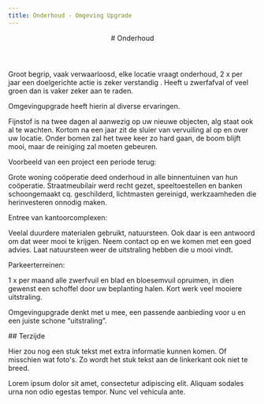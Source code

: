 ```yaml
---
title: Onderhoud - Omgeving Upgrade
---
```

<article class="regular">
<header>
# Onderhoud
</header>
<section>
Groot begrip, vaak verwaarloosd, elke locatie vraagt onderhoud, 2 x per jaar een doelgerichte actie is zeker verstandig . Heeft u zwerfafval of veel groen dan is vaker zeker aan te raden.

Omgevingupgrade heeft hierin al diverse ervaringen.

Fijnstof is na twee dagen al aanwezig op uw nieuwe objecten, alg staat ook al te wachten. Kortom na een jaar zit de sluier van vervuiling al op en over uw locatie. Onder bomen zal het twee keer zo hard gaan, de boom blijft mooi, maar de reiniging zal moeten gebeuren.

Voorbeeld van een project een periode terug:

Grote woning coöperatie deed onderhoud in alle binnentuinen van hun coöperatie. Straatmeubilair werd recht gezet, speeltoestellen en banken schoongemaakt cq. geschilderd, lichtmasten gereinigd, werkzaamheden die herinvesteren onnodig maken.

Entree van kantoorcomplexen:

Veelal duurdere materialen gebruikt, natuursteen. Ook daar is een antwoord om dat weer mooi te krijgen. Neem contact op en we komen met een goed advies. Laat natuursteen weer de uitstraling hebben die u mooi vindt.

Parkeerterreinen:

1 x per maand alle zwerfvuil en blad en bloesemvuil opruimen, in dien gewenst een schoffel door uw beplanting halen. Kort werk veel mooiere uitstraling.

Omgevingupgrade denkt met u mee, een passende aanbieding voor u en een juiste schone “uitstraling”.
</section>
</article>
<aside>
## Terzijde

Hier zou nog een stuk tekst met extra informatie kunnen komen. Of misschien wat foto's. Zo wordt het stuk tekst aan de linkerkant ook niet te breed.

Lorem ipsum dolor sit amet, consectetur adipiscing elit. Aliquam sodales urna non odio egestas tempor. Nunc vel vehicula ante.
</aside>